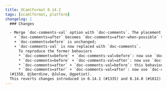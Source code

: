 ```yaml
---
title: OCamlFormat 0.14.2
tags: [ocamlformat, platform]
changelog: |
  ### Changes

  - Merge `doc-comments-val` option with `doc-comments`. The placement of documentation comments on `val` and `external` items is now controled by `doc-comments`.
    + `doc-comments=after` becomes `doc-comments=after-when-possible` to take into account the technical limitations of ocamlformat;
    + `doc-comments=before` is unchanged;
    + `doc-comments-val` is now replaced with `doc-comments`.
      To reproduce the former behaviors
      * `doc-comments=before` + `doc-comments-val=before`: now use `doc-comments=before`;
      * `doc-comments=before` + `doc-comments-val=after`: now use `doc-comments=before-except-val`;
      * `doc-comments=after` + `doc-comments-val=before`: this behavior did not make much sense and is not available anymore;
      * `doc-comments=after` + `doc-comments-val=after`: now use `doc-comments=after-when-possible`.
  (#1358, @jberdine, @Julow, @gpetiot).
  This reverts changes introduced in 0.14.1 (#1335) and 0.14.0 (#1012).
---
```


